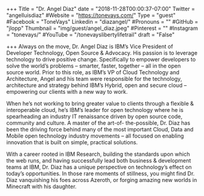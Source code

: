 +++
Title = "Dr. Angel Diaz"
date = "2018-11-28T00:00:37-07:00"
Twitter = "angelluisdiaz"
#Website = "https://tonevays.com/"
Type = "guest"
#Facebook = "ToneVays"
Linkedin = "diazangel/"
#Pronouns = ""
#GitHub = "jlopp"
Thumbnail = "img/guest/angel_diaz.jpeg"
#Pinterest = ""
#Instagram = "tonevays/"
#YouTube = "/tonevayslibertylifetrail"
draft = "False"

+++
Always on the move, Dr. Angel Diaz is IBM’s Vice President of Developer Technology, Open Source & Advocacy. His passion is to leverage technology to drive positive change. Specifically to empower developers to solve the world’s problems – smarter, faster, together – all in the open source world. Prior to this role, as IBM’s VP of Cloud Technology and Architecture, Angel and his team were responsible for the technology, architecture and strategy behind IBM’s Hybrid, open and secure cloud – empowering our clients with a new way to work.

When he’s not working to bring greater value to clients through a flexible & interoperable cloud, he’s IBM’s leader for open technology where he is spearheading an industry IT renaissance driven by open source code, community and culture. A master of the art-of- the-possible, Dr. Diaz has been the driving force behind many of the most important Cloud, Data and Mobile open technology industry movements – all focused on enabling innovation that is built on simple, practical solutions.

With a career rooted in IBM Research, building the standards upon which the web runs, and having successfully lead both business & development teams at IBM, Dr. Diaz has a unique perspective on technology’s effect on today’s opportunities. In those rare moments of stillness, you might find Dr. Diaz vanquishing his foes across Azeroth, or forging amazing new worlds in Minecraft with his daughter.
